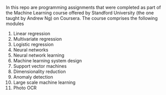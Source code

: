 In this repo are programming assignments that were completed as part of the Machine Learning course offered by Standford University (the one taught by Andrew Ng) on Coursera.
The course comprises the following modules
1. Linear regression
2. Multivariate regression
3. Logistic regression
4. Neural networks
5. Neural network learning
6. Machine learning system design
7. Support vector machines
8. Dimensionality reduction
9. Anomaly detection
10. Large scale machine learning
11. Photo OCR
